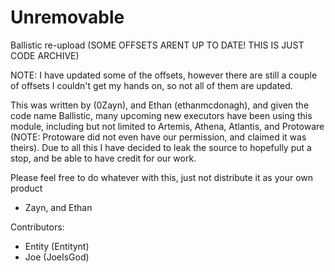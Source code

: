 # Unremovable
Ballistic re-upload
(SOME OFFSETS ARENT UP TO DATE! THIS IS JUST CODE ARCHIVE)

NOTE: I have updated some of the offsets, however there are still a couple of offsets I couldn't get my hands on, so not all of them are updated.


This was written by (0Zayn), and Ethan (ethanmcdonagh), and given the code name Ballistic, many upcoming new executors have been using this module, including but not limited to Artemis, Athena, Atlantis, and Protoware (NOTE: Protoware did not even have our permission, and claimed it was theirs).
Due to all this I have decided to leak the source to hopefully put a stop, and be able to have credit for our work.

Please feel free to do whatever with this, just not distribute it as your own product

- Zayn, and Ethan

Contributors:
- Entity (Entitynt)
- Joe (JoeIsGod)
